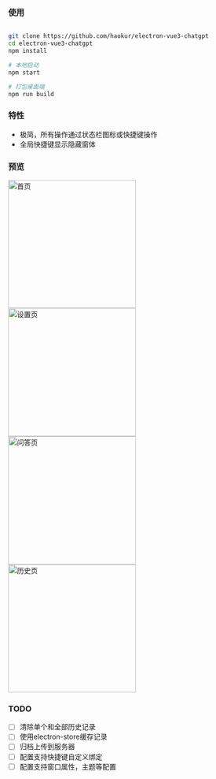 ### 使用

```sh

git clone https://github.com/haokur/electron-vue3-chatgpt
cd electron-vue3-chatgpt
npm install

# 本地启动
npm start

# 打包桌面端
npm run build
```

### 特性

- 极简，所有操作通过状态栏图标或快捷键操作
- 全局快捷键显示隐藏窗体

### 预览

<img src="https://static.haokur.com/github/chat1.png" alt="首页" width="260">
<img src="https://static.haokur.com/github/chat2.png" alt="设置页" width="260">
<img src="https://static.haokur.com/github/chat3.png" alt="问答页" width="260">
<img src="https://static.haokur.com/github/chat4.png" alt="历史页" width="260">

### TODO

- [ ] 清除单个和全部历史记录
- [ ] 使用electron-store缓存记录
- [ ] 归档上传到服务器
- [ ] 配置支持快捷键自定义绑定
- [ ] 配置支持窗口属性，主题等配置
